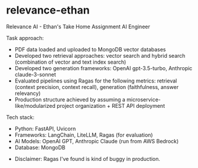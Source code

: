 # relevance-ethan

Relevance AI - Ethan's Take Home Assignment AI Engineer 

Task approach:
- PDF data loaded and uploaded to MongoDB vector databases
- Developed two retrieval approaches: vector search and hybrid search (combination of vector and text index search)
- Developed two generation frameworks: OpenAI gpt-3.5-turbo, Anthropic claude-3-sonnet 
- Evaluated pipelines using Ragas for the following metrics: retrieval (context precision, context recall), generation (faithfulness, answer relevancy)
- Production structure achieved by assuming a microservice-like/modularized project organization + REST API deployment

Tech stack:
- Python: FastAPI, Uvicorn
- Frameworks: LangChain, LiteLLM, Ragas (for evaluation)
- AI Models: OpenAI GPT, Anthropic Claude (run from AWS Bedrock)
- Database: MongoDB

* Disclaimer: Ragas I've found is kind of buggy in production.

